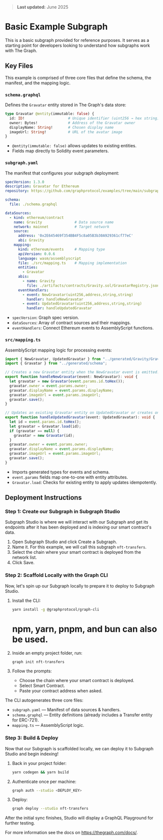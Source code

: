 > **Last updated:** June 2025

# Basic Example Subgraph

This is a basic subgraph provided for reference purposes. It serves as a starting point for developers looking to understand how subgraphs work with The Graph.

## Key Files

This example is comprised of three core files that define the schema, the manifest, and the mapping logic.

### `schema.graphql`
Defines the `Gravatar` entity stored in The Graph's data store:

```graphql
type Gravatar @entity(immutable: false) {
  id: ID!                    # Unique identifier (uint256 → hex string)
  owner: Bytes!              # Address of the Gravatar owner
  displayName: String!       # Chosen display name
  imageUrl: String!          # URL of the avatar image
}
```

- `@entity(immutable: false)` allows updates to existing entities.
- Fields map directly to Solidity event parameters.

### `subgraph.yaml`
The manifest that configures your subgraph deployment:

```yaml
specVersion: 1.3.0
description: Gravatar for Ethereum
repository: https://github.com/graphprotocol/examples/tree/main/subgraphs/basic-examples/init-subgraph

schema:
  file: ./schema.graphql

dataSources:
  - kind: ethereum/contract
    name: Gravity               # Data source name
    network: mainnet            # Target network
    source:
      address: '0x2E645469f354BB4F5c8a05B3b30A929361cf77eC'
      abi: Gravity
    mapping:
      kind: ethereum/events     # Mapping type
      apiVersion: 0.0.6
      language: wasm/assemblyscript
      file: ./src/mapping.ts    # Mapping implementation
      entities:
        - Gravatar
      abis:
        - name: Gravity
          file: ./artifacts/contracts/Gravity.sol/GravatarRegistry.json
      eventHandlers:
        - event: NewGravatar(uint256,address,string,string)
          handler: handleNewGravatar
        - event: UpdatedGravatar(uint256,address,string,string)
          handler: handleUpdatedGravatar
```

- `specVersion`: Graph spec version.
- `dataSources`: Array of contract sources and their mappings.
- `eventHandlers`: Connect Ethereum events to AssemblyScript functions.

### `src/mapping.ts`
AssemblyScript mapping logic for processing events:

```typescript
import { NewGravatar, UpdatedGravatar } from "../generated/Gravity/Gravity";
import { Gravatar } from "../generated/schema";

// Creates a new Gravatar entity when the NewGravatar event is emitted.
export function handleNewGravatar(event: NewGravatar): void {
  let gravatar = new Gravatar(event.params.id.toHex());
  gravatar.owner = event.params.owner;
  gravatar.displayName = event.params.displayName;
  gravatar.imageUrl = event.params.imageUrl;
  gravatar.save();
}

// Updates an existing Gravatar entity on UpdatedGravatar or creates one if missing.
export function handleUpdatedGravatar(event: UpdatedGravatar): void {
  let id = event.params.id.toHex();
  let gravatar = Gravatar.load(id);
  if (gravatar == null) {
    gravatar = new Gravatar(id);
  }
  gravatar.owner = event.params.owner;
  gravatar.displayName = event.params.displayName;
  gravatar.imageUrl = event.params.imageUrl;
  gravatar.save();
}
```

- Imports generated types for events and schema.
- `event.params` fields map one-to-one with entity attributes.
- `Gravatar.load`: Checks for existing entity to apply updates idempotently.

## Deployment Instructions

### Step 1: Create our Subgraph in Subgraph Studio
Subgraph Studio is where we will interact with our Subgraph and get its endpoints after it has been deployed and is indexing our smart contract's data.

1. Open Subgraph Studio and click Create a Subgraph.
2. Name it. For this example, we will call this subgraph `nft-transfers`.
3. Select the chain where your smart contract is deployed from the network list.
4. Click Save.

### Step 2: Scaffold Locally with the Graph CLI
Now, let's spin up our Subgraph locally to prepare it to deploy to Subgraph Studio.

1. Install the CLI:
   ```bash
   yarn install -g @graphprotocol/graph-cli
   ```
   # npm, yarn, pnpm, and bun can also be used.

2. Inside an empty project folder, run:
   ```bash
   graph init nft-transfers
   ```

3. Follow the prompts:
   - Choose the chain where your smart contract is deployed.
   - Select Smart Contract.
   - Paste your contract address when asked.

The CLI autogenerates three core files:
- `subgraph.yaml` — Manifest of data sources & handlers.
- `schema.graphql` — Entity definitions (already includes a Transfer entity for ERC-721).
- `mapping.ts` — AssemblyScript logic.

### Step 3: Build & Deploy
Now that our Subgraph is scaffolded locally, we can deploy it to Subgraph Studio and begin indexing!

1. Back in your project folder:
   ```bash
   yarn codegen && yarn build
   ```

2. Authenticate once per machine:
   ```bash
   graph auth --studio <DEPLOY_KEY>
   ```

3. Deploy:
   ```bash
   graph deploy --studio nft-transfers
   ```

After the initial sync finishes, Studio will display a GraphQL Playground for further testing.

For more information see the docs on https://thegraph.com/docs/.

